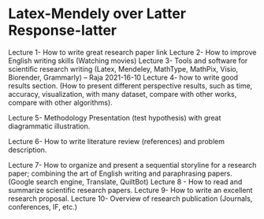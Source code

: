 # Latex-Mendely  over Latter Response-latter
Lecture 1-  How to write great research paper  link
Lecture 2-  How to improve English writing skills (Watching movies)
Lecture 3- Tools and software for scientific research writing (Latex, Mendeley, MathType, MathPix, Visio, Biorender, Grammarly) – Raja   2021-16-10
Lecture 4-  how to write good results section. (How to present different perspective results, such as time, accuracy, visualization, with many dataset, compare with other works, compare with other algorithms).

Lecture 5-  Methodology Presentation (test hypothesis) with great diagrammatic illustration.

Lecture 6-  How to write literature review (references) and problem description. 

Lecture 7-  How to organize and present a sequential storyline for a research paper; combining the art of English writing and paraphrasing papers. (Google search engine, Translate, QuiltBot) 
Lecture 8 -  How to read and summarize scientific research papers.
Lecture 9-   How to write an excellent research proposal.
Lecture 10- Overview of research publication (Journals, conferences, IF, etc.)

